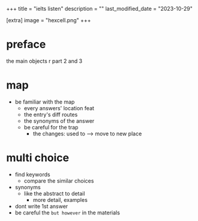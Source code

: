 +++
title = "ielts listen"
description = ""
last_modified_date = "2023-10-29"

[extra]
image = "hexcell.png"
+++

# preface
the main objects r part 2 and 3

# map

- be familiar with the map
  - every answers' location feat
  - the entry's diff routes
  - the synonyms of the answer
  - be careful for the trap
    - the changes: used to --> move to new place

# multi choice

- find keywords
  - compare the similar choices
- synonyms 
  - like the abstract to detail
    - more detail, examples
- dont write 1st answer
- be careful the `but however` in the materials